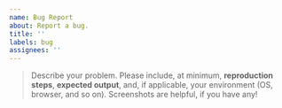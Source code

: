 ```yaml
---
name: Bug Report
about: Report a bug.
title: ''
labels: bug
assignees: ''
---
```


> Describe your problem. Please include, at minimum, **reproduction steps**, **expected output**, and, if applicable,
> your environment (OS, browser, and so on). Screenshots are helpful, if you have any!
